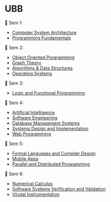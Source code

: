 # UBB

:open_file_folder: Sem 1: 
* [Computer System Architecture](https://github.com/stiubeiciprian/UBB/tree/master/sem1/Computer%20Systems%20Architecture)
* [Programming Fundamentals](https://github.com/stiubeiciprian/UBB/tree/master/sem1/Programming%20Fundamentals)

:open_file_folder: Sem 2:
* [Object Oriented Programming](https://github.com/stiubeiciprian/UBB/tree/master/sem2/Object%20Oriented%20Programming)
* [Graph Theory](https://github.com/stiubeiciprian/UBB/tree/master/sem2/Graph%20Theory)
* [Algorithms  & Data Structures](https://github.com/stiubeiciprian/UBB/tree/master/sem2/Algorithms%20%26%20Data%20Structures)
* [Operating Systems](https://github.com/stiubeiciprian/UBB/tree/master/sem2/Operating%20Systems)

:open_file_folder: Sem 3:
* [Logic and Functional Programming](https://github.com/stiubeiciprian/UBB/tree/master/sem3/Logic%20and%20Functional%20Programming)

:open_file_folder: Sem 4:
* [Artificial Intelligence](https://github.com/stiubeiciprian/UBB/tree/master/sem4/Artificial%20Intelligence)
* [Software Engineering](https://github.com/stiubeiciprian/UBB/tree/master/sem4/Software%20Engineering)
* [Database Management Systems](https://github.com/stiubeiciprian/UBB/tree/master/sem4/Database%20management%20systems)
* [Systems Design and Implementation](https://github.com/stiubeiciprian/UBB/tree/master/sem4/Systems%20Design%20and%20Implementation)
* [Web Programming](https://github.com/stiubeiciprian/UBB/tree/master/sem4/Web%20Programming)

:open_file_folder: Sem 5:
* [Formal Languages and Compiler Design](https://github.com/stiubeiciprian/UBB/tree/master/sem5/Formal%20Languages%20and%20Compiler%20Design)
* [Mobile Apps](https://github.com/stiubeiciprian/UBB/tree/master/sem5/Mobile%20Apps)
* [Parallel and Distributed Programming](https://github.com/stiubeiciprian/UBB/tree/master/sem5/Parallel%20and%20Distributed%20Programming)

:open_file_folder: Sem 6:
* [Numerical Calculus](https://github.com/stiubeiciprian/UBB/tree/master/sem6/Numerical%20Calculus)
* [Software Systems Verification and Validation](https://github.com/stiubeiciprian/UBB/tree/master/sem6/Software%20Systems%20Verification%20and%20Validation)
* [Virutal Instrumentation](https://github.com/stiubeiciprian/UBB/tree/master/sem6/Virutal%20Instrumentation/ft)

